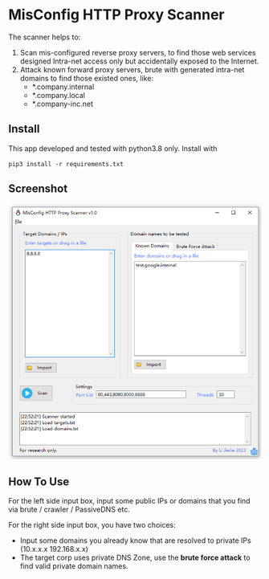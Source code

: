 # MisConfig HTTP Proxy Scanner

The scanner helps to:

1) Scan mis-configured reverse proxy servers, to find those web services designed Intra-net access only but accidentally exposed to the Internet.
2) Attack known forward proxy servers, brute with generated intra-net domains to find those existed ones, like:
   * *.company.internal
   * \*.company.local
   * \*.company-inc.net

## Install

This app developed and tested with python3.8 only. Install with

```
pip3 install -r requirements.txt
```

## Screenshot

![](ui/screenshot.png)

## How To Use

For the left side input box, input some public IPs or domains that you find via brute / crawler / PassiveDNS etc.

For the right side input box, you have two choices:

* Input some domains you already know that are resolved to private IPs  (10.x.x.x  192.168.x.x)
* The target corp uses private DNS Zone, use the **brute force attack** to find valid private domain names.